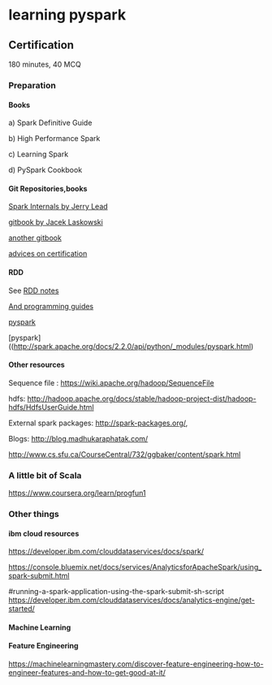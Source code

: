 # learning pyspark

## Certification
180 minutes, 40 MCQ
### Preparation
#### Books
a) Spark Definitive Guide

b) High Performance Spark

c) Learning Spark

d) PySpark Cookbook

#### Git Repositories,books
[Spark Internals by Jerry Lead](https://github.com/JerryLead/SparkInternals)

[gitbook by Jacek Laskowski](https://jaceklaskowski.gitbooks.io/mastering-apache-spark/content/)

[another gitbook](https://umbertogriffo.gitbooks.io/apache-spark-best-practices-and-tuning/content/)

[advices on certification](https://github.com/vivek-bombatkar/Databricks-Apache-Spark-2X-Certified-Developer.git)

#### RDD

See [RDD notes](https://github.com/kanchantewary/learn-pyspark/LEARN-RDD.md)

[And programming guides](https://spark.apache.org/docs/2.1.1/api/java/org/apache/spark/rdd/RDD.html)

[pyspark](https://spark.apache.org/docs/1.1.1/api/python/pyspark.rdd.RDD-class.html)

[pyspark]((http://spark.apache.org/docs/2.2.0/api/python/_modules/pyspark.html)

#### Other resources

Sequence file : https://wiki.apache.org/hadoop/SequenceFile

hdfs: http://hadoop.apache.org/docs/stable/hadoop-project-dist/hadoop-hdfs/HdfsUserGuide.html

External spark packages:
http://spark-packages.org/,

Blogs:
http://blog.madhukaraphatak.com/

http://www.cs.sfu.ca/CourseCentral/732/ggbaker/content/spark.html


### A little bit of Scala

https://www.coursera.org/learn/progfun1


### Other things

#### ibm cloud resources
https://developer.ibm.com/clouddataservices/docs/spark/

https://console.bluemix.net/docs/services/AnalyticsforApacheSpark/using_spark-submit.html

#running-a-spark-application-using-the-spark-submit-sh-script
https://developer.ibm.com/clouddataservices/docs/analytics-engine/get-started/


#### Machine Learning

#### Feature Engineering

https://machinelearningmastery.com/discover-feature-engineering-how-to-engineer-features-and-how-to-get-good-at-it/

